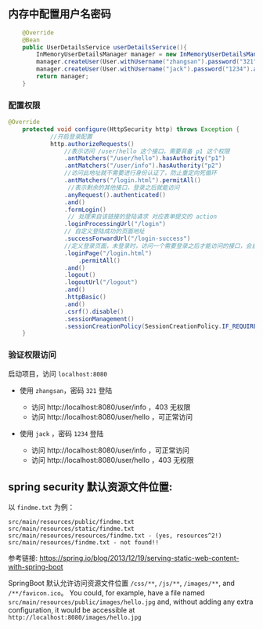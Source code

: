 ## 内存中配置用户名密码

```java
    @Override
    @Bean
    public UserDetailsService userDetailsService(){
        InMemoryUserDetailsManager manager = new InMemoryUserDetailsManager();
        manager.createUser(User.withUsername("zhangsan").password("321").authorities("p1").build());
        manager.createUser(User.withUsername("jack").password("1234").authorities("p2").build());
        return manager;
    }
```

### 配置权限

```java
@Override
    protected void configure(HttpSecurity http) throws Exception {
            //开启登录配置
            http.authorizeRequests()
                //表示访问 /user/hello 这个接口，需要具备 p1 这个权限
                .antMatchers("/user/hello").hasAuthority("p1")
                .antMatchers("/user/info").hasAuthority("p2")
                //访问此地址就不需要进行身份认证了，防止重定向死循环
                .antMatchers("/login.html").permitAll()
                 //表示剩余的其他接口，登录之后就能访问
                .anyRequest().authenticated()
                .and()
                .formLogin()
                 // 处理来自该链接的登陆请求 对应表单提交的 action
                .loginProcessingUrl("/login")
                // 自定义登陆成功的页面地址
                .successForwardUrl("/login-success")
                //定义登录页面，未登录时，访问一个需要登录之后才能访问的接口，会自动跳转到该页面
                .loginPage("/login.html")
                    .permitAll()
                .and()
                .logout()
                .logoutUrl("/logout")
                .and()
                .httpBasic()
                .and()
                .csrf().disable()
                .sessionManagement()
                .sessionCreationPolicy(SessionCreationPolicy.IF_REQUIRED);
    }
```

### 验证权限访问

启动项目，访问 `localhost:8080` 

- 使用 `zhangsan`，密码 `321` 登陆
  - 访问 http://localhost:8080/user/info ，403 无权限
  - 访问 http://localhost:8080/user/hello ，可正常访问

- 使用 `jack` ，密码 `1234` 登陆

  - 访问 http://localhost:8080/user/info ，可正常访问
  - 访问 http://localhost:8080/user/hello ，403 无权限

  

## spring security 默认资源文件位置:
以 `findme.txt` 为例：

```
src/main/resources/public/findme.txt
src/main/resources/static/findme.txt
src/main/resources/resources/findme.txt - (yes, resources^2!)
src/main/resources/findme.txt - not found!!
```

参考链接: https://spring.io/blog/2013/12/19/serving-static-web-content-with-spring-boot

SpringBoot 默认允许访问资源文件位置
`/css/**`, `/js/**`, `/images/**`, and `/**/favicon.ico`。 
You could, for example, have a file named 
`src/main/resources/public/images/hello.jpg` and, without adding any extra configuration,
 it would be accessible at `http://localhost:8080/images/hello.jpg`